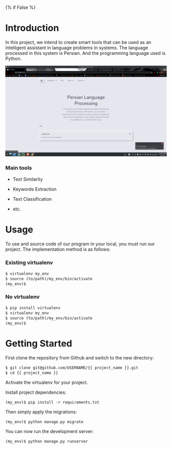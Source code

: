 {% if False %}

# Introduction

In this project, we intend to create smart tools that can be used as an intelligent assistant in language problems in
systems. The language processed in this system is Persian. And the programming language used is Python.

![Default Home View](./static/screenshots/home.png?raw=true "Title")

### Main tools

* Text Similarity

* Keywords Extraction

* Text Classification

* etc.

# Usage

To use and source code of our program in your local, you must run our project.
The implementation method is as follows:

### Existing virtualenv

    $ virtualenv my_env
    $ source (to/path)/my_env/bin/activate
    (my_env)$

### No virtualenv

    $ pip install virtualenv
    $ virtualenv my_env
    $ source (to/path)/my_env/bin/activate
    (my_env)$
# Getting Started

First clone the repository from Github and switch to the new directory:

    $ git clone git@github.com/USERNAME/{{ project_name }}.git
    $ cd {{ project_name }}

Activate the virtualenv for your project.

Install project dependencies:

    (my_env)$ pip install -r requirements.txt

Then simply apply the migrations:

    (my_env)$ python manage.py migrate

You can now run the development server:

    (my_env)$ python manage.py runserver
